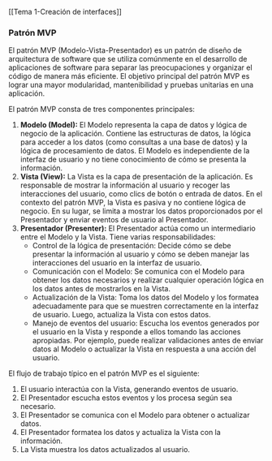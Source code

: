 [[Tema 1-Creación de interfaces]]

### Patrón MVP
El patrón MVP (Modelo-Vista-Presentador) es un patrón de diseño de arquitectura de software que se utiliza comúnmente en el desarrollo de aplicaciones de software para separar las preocupaciones y organizar el código de manera más eficiente. El objetivo principal del patrón MVP es lograr una mayor modularidad, mantenibilidad y pruebas unitarias en una aplicación.

El patrón MVP consta de tres componentes principales:
1. **Modelo (Model):** El Modelo representa la capa de datos y lógica de negocio de la aplicación. Contiene las estructuras de datos, la lógica para acceder a los datos (como consultas a una base de datos) y la lógica de procesamiento de datos. El Modelo es independiente de la interfaz de usuario y no tiene conocimiento de cómo se presenta la información.
2. **Vista (View):** La Vista es la capa de presentación de la aplicación. Es responsable de mostrar la información al usuario y recoger las interacciones del usuario, como clics de botón o entrada de datos. En el contexto del patrón MVP, la Vista es pasiva y no contiene lógica de negocio. En su lugar, se limita a mostrar los datos proporcionados por el Presentador y enviar eventos de usuario al Presentador.
3. **Presentador (Presenter):** El Presentador actúa como un intermediario entre el Modelo y la Vista. Tiene varias responsabilidades:
	+ Control de la lógica de presentación: Decide cómo se debe presentar la información al usuario y cómo se deben manejar las interacciones del usuario en la interfaz de usuario.
	+ Comunicación con el Modelo: Se comunica con el Modelo para obtener los datos necesarios y realizar cualquier operación lógica en los datos antes de mostrarlos en la Vista.
	 + Actualización de la Vista: Toma los datos del Modelo y los formatea adecuadamente para que se muestren correctamente en la interfaz de usuario. Luego, actualiza la Vista con estos datos.
	+ Manejo de eventos del usuario: Escucha los eventos generados por el usuario en la Vista y responde a ellos tomando las acciones apropiadas. Por ejemplo, puede realizar validaciones antes de enviar datos al Modelo o actualizar la Vista en respuesta a una acción del usuario.

El flujo de trabajo típico en el patrón MVP es el siguiente:
1. El usuario interactúa con la Vista, generando eventos de usuario.
2. El Presentador escucha estos eventos y los procesa según sea necesario.
3. El Presentador se comunica con el Modelo para obtener o actualizar datos.
4. El Presentador formatea los datos y actualiza la Vista con la información.
5. La Vista muestra los datos actualizados al usuario.